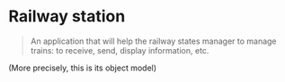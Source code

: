 # Railway station

> An application that will help the railway states manager to manage trains: to receive, send, display information, etc.

(More precisely, this is its object model)
